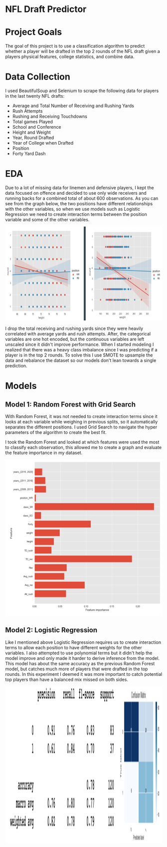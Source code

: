 # NFL Draft Predictor

# Project Goals

The goal of this project is to use a classification algorithm to predict whether a player will be drafted in the top 2 rounds of the NFL draft given a players physical features, college statistics, and combine data. 

# Data Collection

I used BeautifulSoup and Selenium to scrape the following data for players in the last twenty NFL drafts:
- Average and Total Number of Receiving and Rushing Yards
- Rush Attempts
- Rushing and Receiving Touchdowns
- Total games Played
- School and Conference
- Height and Weight
- Year, Round Drafted
- Year of College when Drafted
- Position
- Forty Yard Dash

# EDA

Due to a lot of missing data for linemen and defensive players, I kept the data focused on offence and decided to use only wide receivers and running backs for a combined total of about 600 observations. As you can see from the graph below, the two positions have different relationships with the other variables, so when we use models such as Logistic Regression we need to create interaction terms between the position variable and some of the other variables.
<p align="center">
<img src="https://github.com/jmt0221/NFL-Draft-Predictor/blob/master/images/interaction.png" width="800" height="300">
</p>

I drop the total receiving and rushing yards since they were heavily correlated with average yards and rush attempts. After, the categorical variables are one hot encoded, but the continuous variables are left unscaled since it didn't improve performance. When I started modeling I realized that there was a heavy class imbalance since I was predicting if a player is in the top 2 rounds. To solve this I use SMOTE to upsample the data and rebalance the dataset so our models don't lean towards a single prediction.


# Models

## Model 1: Random Forest with Grid Search

With Random Forest, it was not needed to create interaction terms since it looks at each variable while weighing in previous splits, so it automatically separates the different positions. I used Grid Search to navigate the hyper parameters of the algorithm to create the best fit.

I took the Random Forest and looked at which features were used the most to classify each observation, this allowed me to create a graph and evaluate the feature importance in my dataset.

<p align="center">
<img src="https://github.com/jmt0221/NFL-Draft-Predictor/blob/master/images/feature_importance.png" width="600" height="500">
</p>

## Model 2: Logistic Regression

Like I mentioned above Logistic Regression requires us to create interaction terms to allow each position to have different weights for the other variables. I also attempted to use polynomial terms but it didn't help the model improve and only made it harder to derive inference from the model. This model has about the same accuracy as the previous Random Forest model, but catches much more of players that were drafted in the top rounds. In this experiment I deemed it was more important to catch potential top players than have a balanced mix missed on both sides.


<p align="center">
<img src="https://github.com/jmt0221/NFL-Draft-Predictor/blob/master/images/logistic_reg.png" width="600" height="500">
</p>
